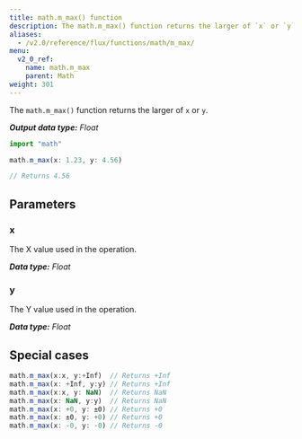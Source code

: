 ```yaml
---
title: math.m_max() function
description: The math.m_max() function returns the larger of `x` or `y`.
aliases:
  - /v2.0/reference/flux/functions/math/m_max/
menu:
  v2_0_ref:
    name: math.m_max
    parent: Math
weight: 301
---
```


The `math.m_max()` function returns the larger of `x` or `y`.

_**Output data type:** Float_

```js
import "math"

math.m_max(x: 1.23, y: 4.56)

// Returns 4.56
```

## Parameters

### x
The X value used in the operation.

_**Data type:** Float_

### y
The Y value used in the operation.

_**Data type:** Float_

## Special cases
```js
math.m_max(x:x, y:+Inf)  // Returns +Inf
math.m_max(x: +Inf, y:y) // Returns +Inf
math.m_max(x:x, y: NaN)  // Returns NaN
math.m_max(x: NaN, y:y)  // Returns NaN
math.m_max(x: +0, y: ±0) // Returns +0
math.m_max(x: ±0, y: +0) // Returns +0
math.m_max(x: -0, y: -0) // Returns -0
```
